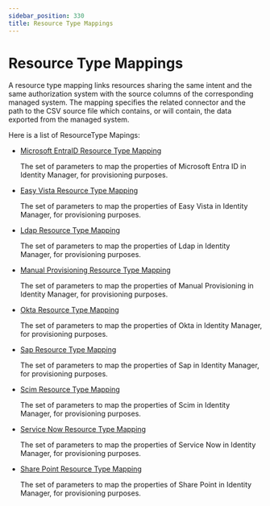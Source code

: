 ```yaml
---
sidebar_position: 330
title: Resource Type Mappings
---
```


# Resource Type Mappings

A resource type mapping links resources sharing the same intent and the same authorization system with the source columns of the corresponding managed system. The mapping specifies the related connector and the path to the CSV source file which contains, or will contain, the data exported from the managed system.

Here is a list of ResourceType Mapings:

* [Microsoft EntraID Resource Type Mapping](microsoftentraidresourcetypemapping/index "AzureADResourceTypeMapping")

  The set of parameters to map the properties of Microsoft Entra ID in Identity Manager, for provisioning purposes.
* [Easy Vista Resource Type Mapping](easyvistaresourcetypemapping/index "EasyVistaResourceTypeMapping")

  The set of parameters to map the properties of Easy Vista in Identity Manager, for provisioning purposes.
* [Ldap Resource Type Mapping](ldapresourcetypemapping/index "LdapResourceTypeMapping")

  The set of parameters to map the properties of Ldap in Identity Manager, for provisioning purposes.
* [Manual Provisioning Resource Type Mapping](manualprovisioningresourcetypemapping/index "ManualProvisioningResourceTypeMapping")

  The set of parameters to map the properties of Manual Provisioning in Identity Manager, for provisioning purposes.
* [Okta Resource Type Mapping](oktaresourcetypemapping/index "OktaResourceTypeMapping")

  The set of parameters to map the properties of Okta in Identity Manager, for provisioning purposes.
* [Sap Resource Type Mapping](sapresourcetypemapping/index "SapResourceTypeMapping")

  The set of parameters to map the properties of Sap in Identity Manager, for provisioning purposes.
* [Scim Resource Type Mapping](scimresourcetypemapping/index "ScimResourceTypeMapping")

  The set of parameters to map the properties of Scim in Identity Manager, for provisioning purposes.
* [Service Now Resource Type Mapping](servicenowresourcetypemapping/index "ServiceNowResourceTypeMapping")

  The set of parameters to map the properties of Service Now in Identity Manager, for provisioning purposes.
* [Share Point Resource Type Mapping](sharepointresourcetypemapping/index)

  The set of parameters to map the properties of Share Point in Identity Manager, for provisioning purposes.